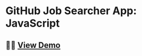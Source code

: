 # GitHub Job Searcher App: JavaScript

## 👨‍💻 [View Demo](https://developaul.github.io/githubjobsearcher-js/)